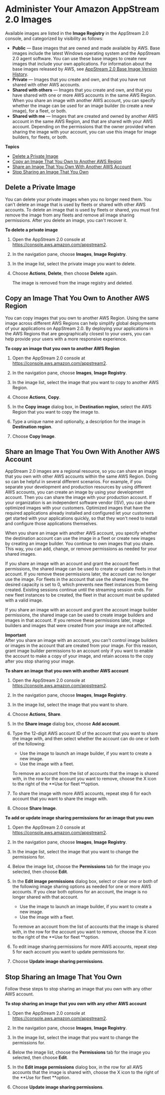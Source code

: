 # Administer Your Amazon AppStream 2\.0 Images<a name="administer-images"></a>

Available images are listed in the **Image Registry** in the AppStream 2\.0 console, and categorized by visibility as follows: 
+ **Public** — Base images that are owned and made available by AWS\. Base images include the latest Windows operating system and the AppStream 2\.0 agent software\. You can use these base images to create new images that include your own applications\. For information about the base images released by AWS, see [AppStream 2\.0 Base Image Version History](base-image-version-history.md)\. 
+ **Private** — Images that you create and own, and that you have not shared with other AWS accounts\. 
+ **Shared with others** — Images that you create and own, and that you have shared with one or more AWS accounts in the same AWS Region\. When you share an image with another AWS account, you can specify whether the image can be used for an image builder \(to create a new image\), for a fleet, or both\.
+ **Shared with me** — Images that are created and owned by another AWS account in the same AWS Region, and that are shared with your AWS account\. Depending on the permissions that the owner provided when sharing the image with your account, you can use this image for image builders, for fleets, or both\.

**Topics**
+ [Delete a Private Image](#delete-private-image)
+ [Copy an Image That You Own to Another AWS Region](#copy-image-different-region)
+ [Share an Image That You Own With Another AWS Account](#share-image-with-another-account)
+ [Stop Sharing an Image That You Own](#stop-sharing-image-with-all-accounts)

## Delete a Private Image<a name="delete-private-image"></a>

You can delete your private images when you no longer need them\. You can't delete an image that is used by fleets or shared with other AWS accounts\. To delete an image that is used by fleets or shared, you must first remove the image from any fleets and remove all image sharing permissions\. After you delete an image, you can't recover it\.

**To delete a private image**

1. Open the AppStream 2\.0 console at [https://console\.aws\.amazon\.com/appstream2](https://console.aws.amazon.com/appstream2)\.

1. In the navigation pane, choose **Images**, **Image Registry**\.

1. In the image list, select the private image you want to delete\.

1. Choose **Actions**, **Delete**, then choose **Delete** again\.

   The image is removed from the image registry and deleted\.

## Copy an Image That You Own to Another AWS Region<a name="copy-image-different-region"></a>

You can copy images that you own to another AWS Region\. Using the same image across different AWS Regions can help simplify global deployments of your applications on AppStream 2\.0\. By deploying your applications in the AWS Regions that are geographically closest to your users, you can help provide your users with a more responsive experience\.

**To copy an image that you own to another AWS Region**

1. Open the AppStream 2\.0 console at [https://console\.aws\.amazon\.com/appstream2](https://console.aws.amazon.com/appstream2)\.

1. In the navigation pane, choose **Images**, **Image Registry**\.

1. In the image list, select the image that you want to copy to another AWS Region\.

1. Choose **Actions**, **Copy**\. 

1. In the **Copy image** dialog box, in **Destination region**, select the AWS Region that you want to copy the image to\.

1. Type a unique name and optionally, a description for the image in **Destination region**\. 

1. Choose **Copy Image**\.

## Share an Image That You Own With Another AWS Account<a name="share-image-with-another-account"></a>

AppStream 2\.0 images are a regional resource, so you can share an image that you own with other AWS accounts within the same AWS Region\. Doing so can be helpful in several different scenarios\. For example, if you separate your development and production resources by using different AWS accounts, you can create an image by using your development account\. Then you can share the image with your production account\. If your organization is an independent software vendor \(ISV\), you can share optimized images with your customers\. Optimized images that have the required applications already installed and configured let your customers get started with your applications quickly, so that they won't need to install and configure those applications themselves\.

When you share an image with another AWS account, you specify whether the destination account can use the image in a fleet or create new images by creating an image builder\. You continue to own images that you share\. This way, you can add, change, or remove permissions as needed for your shared images\.

If you share an image with an account and grant the account fleet permissions, the shared image can be used to create or update fleets in that account\. If you remove these permissions later, the account can no longer use the image\. For fleets in the account that use the shared image, the desired capacity is set to 0, which prevents new fleet instances from being created\. Existing sessions continue until the streaming session ends\. For new fleet instances to be created, the fleet in that account must be updated with a valid image\.

If you share an image with an account and grant the account image builder permissions, the shared image can be used to create image builders and images in that account\. If you remove these permissions later, image builders and images that were created from your image are not affected\. 

**Important**  
After you share an image with an account, you can't control image builders or images in the account that are created from your image\. For this reason, grant image builder permissions to an account only if you want to enable the account to make a copy of your image, and retain access to the copy after you stop sharing your image\.

**To share an image that you own with another AWS account**

1. Open the AppStream 2\.0 console at [https://console\.aws\.amazon\.com/appstream2](https://console.aws.amazon.com/appstream2)\.

1. In the navigation pane, choose **Images**, **Image Registry**\.

1. In the image list, select the image that you want to share\.

1. Choose **Actions**, **Share**\.

1. In the **Share image** dialog box, choose **Add account**\.

1. Type the 12\-digit AWS account ID of the account that you want to share the image with, and then select whether the account can do one or both of the following:
   + Use the image to launch an image builder, if you want to create a new image\.
   + Use the image with a fleet\.

   To remove an account from the list of accounts that the image is shared with, in the row for the account you want to remove, choose the X icon to the right of the **Use for fleet **option\.

1. To share the image with more AWS accounts, repeat step 6 for each account that you want to share the image with\. 

1. Choose **Share Image**\.

**To add or update image sharing permissions for an image that you own**

1. Open the AppStream 2\.0 console at [https://console\.aws\.amazon\.com/appstream2](https://console.aws.amazon.com/appstream2)\.

1. In the navigation pane, choose **Images**, **Image Registry**\.

1. In the image list, select the image that you want to change the permissions for\.

1. Below the image list, choose the **Permissions** tab for the image you selected, then choose **Edit**\.

1. In the **Edit image permissions** dialog box, select or clear one or both of the following image sharing options as needed for one or more AWS accounts\. If you clear both options for an account, the image is no longer shared with that account\. 
   + Use the image to launch an image builder, if you want to create a new image\.
   + Use the image with a fleet\.

   To remove an account from the list of accounts that the image is shared with, in the row for the account you want to remove, choose the X icon to the right of the **Use for fleet **option\.

1. To edit image sharing permissions for more AWS accounts, repeat step 5 for each account you want to update permissions for\. 

1. Choose **Update image sharing permissions**\.

## Stop Sharing an Image That You Own<a name="stop-sharing-image-with-all-accounts"></a>

Follow these steps to stop sharing an image that you own with any other AWS account\.

**To stop sharing an image that you own with any other AWS account**

1. Open the AppStream 2\.0 console at [https://console\.aws\.amazon\.com/appstream2](https://console.aws.amazon.com/appstream2)\.

1. In the navigation pane, choose **Images**, **Image Registry**\.

1. In the image list, select the image that you want to change the permissions for\.

1. Below the image list, choose the **Permissions** tab for the image you selected, then choose **Edit**\.

1. In the **Edit image permissions** dialog box, in the row for all AWS accounts that the image is shared with, choose the X icon to the right of the **Use for fleet **option\.

1. Choose **Update image sharing permissions**\.